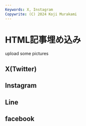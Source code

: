 ```yaml
---
Keywords: X, Instagram
Copywrite: (C) 2024 Koji Murakami
---
```


# HTML記事埋め込み

upload some pictures

## X(Twitter)

## Instagram

## Line

## facebook


